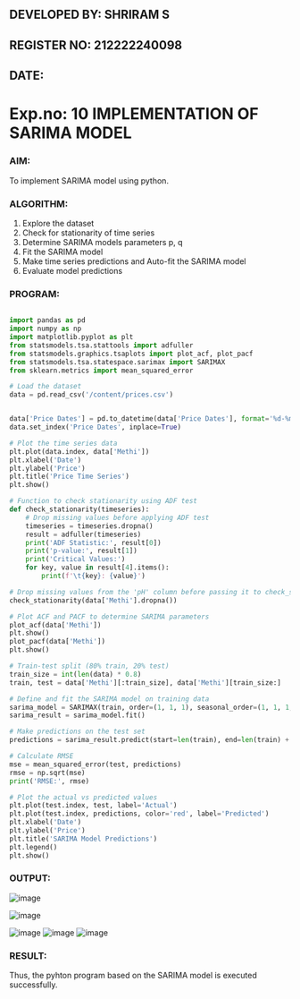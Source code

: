 ## DEVELOPED BY: SHRIRAM S
## REGISTER NO: 212222240098
## DATE:
# Exp.no: 10   IMPLEMENTATION OF SARIMA MODEL

### AIM:
To implement SARIMA model using python.
### ALGORITHM:
1. Explore the dataset
2. Check for stationarity of time series
3. Determine SARIMA models parameters p, q
4. Fit the SARIMA model
5. Make time series predictions and Auto-fit the SARIMA model
6. Evaluate model predictions
### PROGRAM:
```py

import pandas as pd
import numpy as np
import matplotlib.pyplot as plt
from statsmodels.tsa.stattools import adfuller
from statsmodels.graphics.tsaplots import plot_acf, plot_pacf
from statsmodels.tsa.statespace.sarimax import SARIMAX
from sklearn.metrics import mean_squared_error

# Load the dataset
data = pd.read_csv('/content/prices.csv')


data['Price Dates'] = pd.to_datetime(data['Price Dates'], format='%d-%m-%Y') 
data.set_index('Price Dates', inplace=True)

# Plot the time series data
plt.plot(data.index, data['Methi'])
plt.xlabel('Date')
plt.ylabel('Price')
plt.title('Price Time Series')
plt.show()

# Function to check stationarity using ADF test
def check_stationarity(timeseries):
    # Drop missing values before applying ADF test
    timeseries = timeseries.dropna()
    result = adfuller(timeseries)
    print('ADF Statistic:', result[0])
    print('p-value:', result[1])
    print('Critical Values:')
    for key, value in result[4].items():
        print(f'\t{key}: {value}')

# Drop missing values from the 'pH' column before passing it to check_stationarity
check_stationarity(data['Methi'].dropna())

# Plot ACF and PACF to determine SARIMA parameters
plot_acf(data['Methi'])
plt.show()
plot_pacf(data['Methi'])
plt.show()

# Train-test split (80% train, 20% test)
train_size = int(len(data) * 0.8)
train, test = data['Methi'][:train_size], data['Methi'][train_size:]

# Define and fit the SARIMA model on training data
sarima_model = SARIMAX(train, order=(1, 1, 1), seasonal_order=(1, 1, 1, 12))
sarima_result = sarima_model.fit()

# Make predictions on the test set
predictions = sarima_result.predict(start=len(train), end=len(train) + len(test) - 1, dynamic=False)

# Calculate RMSE
mse = mean_squared_error(test, predictions)
rmse = np.sqrt(mse)
print('RMSE:', rmse)

# Plot the actual vs predicted values
plt.plot(test.index, test, label='Actual')
plt.plot(test.index, predictions, color='red', label='Predicted')
plt.xlabel('Date')
plt.ylabel('Price')
plt.title('SARIMA Model Predictions')
plt.legend()
plt.show()

```
### OUTPUT:
![image](https://github.com/user-attachments/assets/caf04793-2bd1-41f7-a6a8-da2ace4ba767)

![image](https://github.com/user-attachments/assets/f61e9919-e7fe-44df-a3dc-0b7263f91045)

![image](https://github.com/user-attachments/assets/f5101667-7c98-4989-8376-83abd0fbda38)
![image](https://github.com/user-attachments/assets/e4d1a471-f43e-461d-ba5d-7ec01a3ca770)
![image](https://github.com/user-attachments/assets/91758e75-fbed-4b1f-8f33-89918db512bb)



### RESULT:
Thus, the pyhton program based on the SARIMA model is executed successfully.
